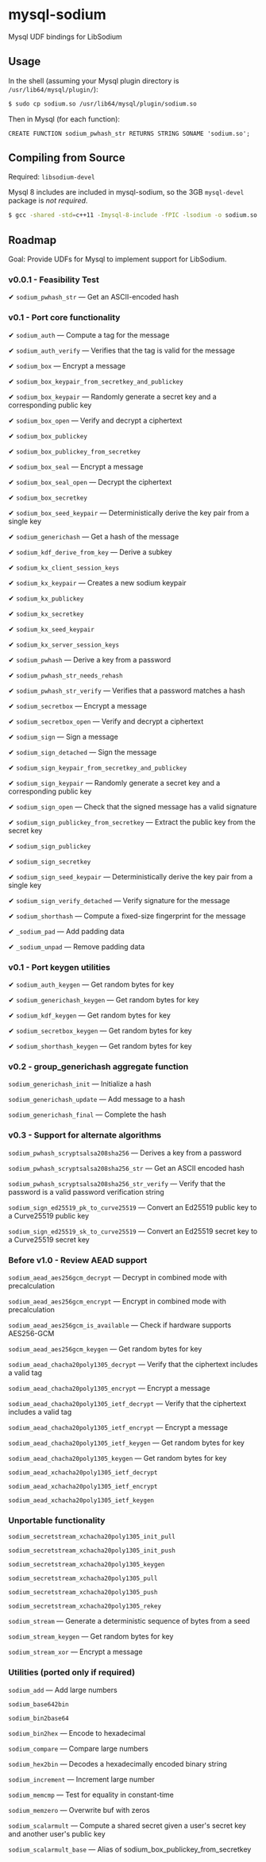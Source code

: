 # mysql-sodium
Mysql UDF bindings for LibSodium

## Usage

In the shell (assuming your Mysql plugin directory is ``/usr/lib64/mysql/plugin/``):

```bash
$ sudo cp sodium.so /usr/lib64/mysql/plugin/sodium.so
```

Then in Mysql (for each function):

```mysql
CREATE FUNCTION sodium_pwhash_str RETURNS STRING SONAME 'sodium.so';
```

## Compiling from Source

Required: ``libsodium-devel``

Mysql 8 includes are included in mysql-sodium, so the 3GB ``mysql-devel`` package is *not required*.

```bash
$ gcc -shared -std=c++11 -Imysql-8-include -fPIC -lsodium -o sodium.so sodium.cc
```

## Roadmap
Goal: Provide UDFs for Mysql to implement support for LibSodium.

### v0.0.1 - Feasibility Test

✔︎ ``sodium_pwhash_str`` — Get an ASCII-encoded hash


### v0.1 - Port core functionality

✔︎ ``sodium_auth`` — Compute a tag for the message

✔︎ ``sodium_auth_verify`` — Verifies that the tag is valid for the message

✔︎ ``sodium_box`` — Encrypt a message

✔︎ ``sodium_box_keypair_from_secretkey_and_publickey``

✔︎ ``sodium_box_keypair`` — Randomly generate a secret key and a corresponding public key

✔︎ ``sodium_box_open`` — Verify and decrypt a ciphertext

✔︎ ``sodium_box_publickey``

✔︎ ``sodium_box_publickey_from_secretkey``

✔︎ ``sodium_box_seal`` — Encrypt a message

✔︎ ``sodium_box_seal_open`` — Decrypt the ciphertext

✔︎ ``sodium_box_secretkey``

✔︎ ``sodium_box_seed_keypair`` — Deterministically derive the key pair from a single key

✔︎ ``sodium_generichash`` — Get a hash of the message

✔︎ ``sodium_kdf_derive_from_key`` — Derive a subkey

✔︎ ``sodium_kx_client_session_keys``

✔︎ ``sodium_kx_keypair`` — Creates a new sodium keypair

✔︎ ``sodium_kx_publickey``

✔︎ ``sodium_kx_secretkey``

✔︎ ``sodium_kx_seed_keypair``

✔︎ ``sodium_kx_server_session_keys``

✔︎ ``sodium_pwhash`` — Derive a key from a password

✔︎ ``sodium_pwhash_str_needs_rehash``

✔︎ ``sodium_pwhash_str_verify`` — Verifies that a password matches a hash

✔︎ ``sodium_secretbox`` — Encrypt a message

✔︎ ``sodium_secretbox_open`` — Verify and decrypt a ciphertext

✔︎ ``sodium_sign`` — Sign a message

✔︎ ``sodium_sign_detached`` — Sign the message

✔︎ ``sodium_sign_keypair_from_secretkey_and_publickey``

✔︎ ``sodium_sign_keypair`` — Randomly generate a secret key and a corresponding public key

✔︎ ``sodium_sign_open`` — Check that the signed message has a valid signature

✔︎ ``sodium_sign_publickey_from_secretkey`` — Extract the public key from the secret key

✔︎ ``sodium_sign_publickey``

✔︎ ``sodium_sign_secretkey``

✔︎ ``sodium_sign_seed_keypair`` — Deterministically derive the key pair from a single key

✔︎ ``sodium_sign_verify_detached`` — Verify signature for the message

✔︎ ``sodium_shorthash`` — Compute a fixed-size fingerprint for the message

✔︎ ``_sodium_pad`` — Add padding data

✔︎ ``_sodium_unpad`` — Remove padding data



### v0.1 - Port keygen utilities

✔︎ ``sodium_auth_keygen`` — Get random bytes for key

✔︎ ``sodium_generichash_keygen`` — Get random bytes for key

✔︎ ``sodium_kdf_keygen`` — Get random bytes for key

✔︎ ``sodium_secretbox_keygen`` — Get random bytes for key

✔︎ ``sodium_shorthash_keygen`` — Get random bytes for key



### v0.2 - group_generichash aggregate function

``sodium_generichash_init`` — Initialize a hash

``sodium_generichash_update`` — Add message to a hash

``sodium_generichash_final`` — Complete the hash



### v0.3 - Support for alternate algorithms

``sodium_pwhash_scryptsalsa208sha256`` — Derives a key from a password

``sodium_pwhash_scryptsalsa208sha256_str`` — Get an ASCII encoded hash

``sodium_pwhash_scryptsalsa208sha256_str_verify`` — Verify that the password is a valid password verification string

``sodium_sign_ed25519_pk_to_curve25519`` — Convert an Ed25519 public key to a Curve25519 public key

``sodium_sign_ed25519_sk_to_curve25519`` — Convert an Ed25519 secret key to a Curve25519 secret key


### Before v1.0 - Review AEAD support

``sodium_aead_aes256gcm_decrypt`` — Decrypt in combined mode with precalculation

``sodium_aead_aes256gcm_encrypt`` — Encrypt in combined mode with precalculation

``sodium_aead_aes256gcm_is_available`` — Check if hardware supports AES256-GCM

``sodium_aead_aes256gcm_keygen`` — Get random bytes for key

``sodium_aead_chacha20poly1305_decrypt`` — Verify that the ciphertext includes a valid tag

``sodium_aead_chacha20poly1305_encrypt`` — Encrypt a message

``sodium_aead_chacha20poly1305_ietf_decrypt`` — Verify that the ciphertext includes a valid tag

``sodium_aead_chacha20poly1305_ietf_encrypt`` — Encrypt a message

``sodium_aead_chacha20poly1305_ietf_keygen`` — Get random bytes for key

``sodium_aead_chacha20poly1305_keygen`` — Get random bytes for key

``sodium_aead_xchacha20poly1305_ietf_decrypt``

``sodium_aead_xchacha20poly1305_ietf_encrypt``

``sodium_aead_xchacha20poly1305_ietf_keygen``


### Unportable functionality

``sodium_secretstream_xchacha20poly1305_init_pull``

``sodium_secretstream_xchacha20poly1305_init_push``

``sodium_secretstream_xchacha20poly1305_keygen``

``sodium_secretstream_xchacha20poly1305_pull``

``sodium_secretstream_xchacha20poly1305_push``

``sodium_secretstream_xchacha20poly1305_rekey``

``sodium_stream`` — Generate a deterministic sequence of bytes from a seed

``sodium_stream_keygen`` — Get random bytes for key

``sodium_stream_xor`` — Encrypt a message


### Utilities (ported only if required)

``sodium_add`` — Add large numbers

``sodium_base642bin``

``sodium_bin2base64``

``sodium_bin2hex`` — Encode to hexadecimal

``sodium_compare`` — Compare large numbers

``sodium_hex2bin`` — Decodes a hexadecimally encoded binary string

``sodium_increment`` — Increment large number

``sodium_memcmp`` — Test for equality in constant-time

``sodium_memzero`` — Overwrite buf with zeros

``sodium_scalarmult`` — Compute a shared secret given a user's secret key and another user's public key

``sodium_scalarmult_base`` — Alias of sodium_box_publickey_from_secretkey
